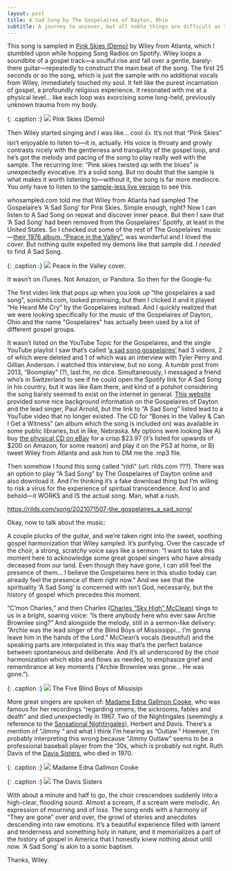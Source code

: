 ```yaml
---
layout: post
title: A Sad Song by The Gospelaires of Dayton, Ohio
subtitle: A journey to uncover, but all noble things are difficult as they are rare. 
---
```


This song is sampled in [Pink Skies (Demo)](https://open.spotify.com/track/4NeHCGpTPVCudqVpJiT7O9?si=3uDylgkiSDSdID9rtzbCRQ) by Wiley from Atlanta, which I stumbled upon while hopping Song Radios on Spotify. Wiley loops a soundbite of a gospel track—a soulful rise and fall over a gentle, barely-there guitar—repeatedly to construct the main beat of the song. The first 25 seconds or so the song, which is just the sample with no additional vocals from Wiley, immediately touched my soul. It felt like the purest incarnation of gospel, a profoundly religious experience. It resonated with me at a physical level… like each loop was exorcising some long-held, previously unknown trauma from my body. 

{: .caption :}
![](https://images.genius.com/95fbaf75e2e597ed0cba5b1aff99469b.627x626x1.png)
Pink Skies (Demo)


Then Wiley started singing and I was like… cool 👍. It’s not that “Pink Skies” isn’t enjoyable to listen to—it is, actually. His voice is throaty and growly contrasts nicely with the gentleness and tranquility of the gospel loop, and he’s got the melody and pacing of the song to play really well with the sample. The recurring line: “Pink skies twisted up with the blues” is unexpectedly evocative. It’s a solid song. But no doubt that the sample is what makes it worth listening to—without it, the song is far more mediocre. You only have to listen to the [sample-less live version](https://open.spotify.com/track/190UDepnEUjE0lDswUrBn6?si=TAhaDucDQC6Hjz94DoZg1A) to see this. 
 
whosampled.com told me that Wiley from Atlanta had sampled The Gospelaire’s ‘A Sad Song’ for Pink Skies. Simple enough, right? Now I can listen to A Sad Song on repeat and discover inner peace. But then I saw that ‘A Sad Song’ had been removed from the Gospelaires’ Spotify, at least in the United States. So I checked out some of the rest of The Gospelaires’ music—[their 1976 album, “Peace in the Valley”](https://open.spotify.com/album/7LnSesui2yCCbcG0XRnXQb?si=L66wfxWDSsSSvalfXBl1ww), was wonderful and I loved the cover. But nothing quite expelled my demons like that sample did. I *needed* to find A Sad Song. 

{: .caption :}
![](https://paper-attachments.dropbox.com/s_7A0C41F478435B596F249A1004C1F71BF9E8455EF623F78F11D38E5FE7CFA927_1607583726628_image.png)
Peace in the Valley cover.


It wasn’t on iTunes. Not Amazon, or Pandora. So then for the Google-fu: 

The first video link that pops up when you look up “the gospelaires a sad song”,  sonichits.com, looked promising, but then I clicked it and it played “He Heard Me Cry” by the Gospelaires instead. And I quickly realized that we were looking specifically for the music of the Gospelaires of Dayton, Ohio and the name "Gospelaires" has actually been used by a lot of different gospel groups.

It wasn’t listed on the YouTube Topic for the Gospelaires, and the single YouTube playlist I saw that’s called ‘[a sad song gospelaires’](https://www.google.com/url?sa=t&rct=j&q=&esrc=s&source=web&cd=&cad=rja&uact=8&ved=2ahUKEwjC0Jid38LtAhUDPH0KHSbSD_EQFjAHegQICBAC&url=https%3A%2F%2Fwww.youtube.com%2Fplaylist%3Flist%3DPLxEiQVVxUmqSBE3LkUn78o557Oxtx0JJF&usg=AOvVaw0Xrx6D9f-1b8-YwADhT4vW) had 3 videos, 2 of which were deleted and 1 of which was an interview with Tyler Perry and Gillian Anderson. I watched this interview, but no song. A tumblr post from 2013, “Boomplay” (?), last.fm, no dice. Simultaneously, I messaged a friend who’s in Switzerland to see if he could open the Spotify link for A Sad Song in his country, but it was like 6am there, and kind of a potshot considering the song barely seemed to exist on the internet in general. [This website](https://visionkeepers.wixsite.com/visionkeepers/paul-arnold--the-gospelaires) provided some nice background information on the Gospelaires of Dayton and the lead singer, Paul Arnold, but the link to “A Sad Song” listed lead to a YouTube video that no longer existed. The CD for “Bones in the Valley & Can I Get a Witness” (an album which the song is included on) was available in some public libraries, but in like, Nebraska. My options were looking like A) buy [the physical CD on eBay](https://www.ebay.com/itm/Gospelaires-Bones-in-the-Valley-Can-I-Get-a-Witness-NEW-Still-Sealed-MFSL-/124313972534) for a crisp $23.97 (it’s listed for upwards of $200 on Amazon, for some reason) and play it on the PS3 at home, or B) tweet Wiley from Atlanta and ask him to DM me the .mp3 file. 

Then somehow I found this song called “rildi” (url: rilds.com ???). There was an option to play “A Sad Song” by The Gospelaires of Dayton online and also download it. And I’m thinking it’s a fake download thing but I’m willing to risk a virus for the experience of spiritual transcendence. And lo and behold—it WORKS and IS the actual song. Man, what a rush. 


https://rilds.com/song/2021071507-the_gospelaires_a_sad_song/


Okay, now to talk about the music: 

A couple plucks of the guitar, and we’re taken right into the sweet, soothing gospel harmonization that Wiley sampled. It’s purifying. Over the cascade of the choir, a strong, scratchy voice says like a sermon: “I want to take this moment here to acknowledge some great gospel singers who have already deceased from our land. Even though they have gone, I can still feel the presence of them… I believe the Gospelaires here in this studio today can already feel the presence of them right now.” And we see that the spirituality ‘A Sad Song’ is concerned with isn’t God, necessarily, but the history of gospel which precedes this moment. 

“C’mon Charles,” and then Charles ([Charles “Sky High” McClean](https://blackgrooves.org/the-gospelaires-of-dayton-ohio-moving-up-the-early-years-1956-1965/)) sings to us in a bright, soaring voice: “Is there anybody here who ever saw Archie Brownlee sing?” And alongside the melody, still in a sermon-like delivery: “Archie was the lead singer of the Blind Boys of Mississippi… I’m gonna leave him in the hands of the Lord.” McClean’s vocals (beautiful) and the speaking parts are interpolated in this way that’s the perfect balance between spontaneous and deliberate. And it’s all underscored by the choir harmonization which ebbs and flows as needed, to emphasize grief and remembrance at key moments (“Archie Brownlee was gone… He was gone.”). 

{: .caption :}
![](https://i1.wp.com/outandaboutnycmag.com/wp-content/uploads/2018/10/B1sWyWNCl7S._SL1000_.png.jpeg?resize=900%2C675)
The Five Blind Boys of Missisipi


More great singers are spoken of: [Madame Edna Gallmon Cooke](https://justgospel.weebly.com/edna-gallmon-cooke.html), who was famous for her recordings “regarding omens, the sickrooms, fables and death” and died unexpectedly in 1967. Two of the Nightingales (seemingly a reference to the [Sensational Nightingales](https://nmaam.org/2017/10/23/profile-sensational-nightingales/)), Herbert and Davis. There’s a mention of “Jimmy “ and what I think I’m hearing as “Outlaw.” However, I’m probably interpreting this wrong because “Jimmy Outlaw” seems to be a professional baseball player from the ’30s, which is probably not right. Ruth Davis of the [Davis Sisters](https://en.wikipedia.org/wiki/The_Davis_Sisters), who died in 1970. 

{: .caption :}
![](https://img.discogs.com/oHcpc4o0rM9eyD0_blqgX2clmpU=/fit-in/575x575/filters:strip_icc():format(jpeg):mode_rgb():quality(90)/discogs-images/R-6623924-1423324794-6646.jpeg.jpg)
Madame Edna Gallmon Cooke

{: .caption :}
![](https://upload.wikimedia.org/wikipedia/en/thumb/1/19/The_Davis_Sisters.jpg/1024px-The_Davis_Sisters.jpg)
The Davis Sisters


With about a minute and half to go, the choir crescendoes suddenly into a high-clear, flooding sound. Almost a scream, if a scream were melodic. An expression of mourning and of loss. The song ends with a harmony of “They are gone” over and over,  the growl of stories and anecdotes descending into raw emotions. It’s a beautiful experience filled with lament and tenderness and something holy in nature, and it memorializes a part of the history of gospel in America that I honestly knew nothing about until now. ‘A Sad Song’ is akin to a sonic baptism. 

Thanks, Wiley. 

